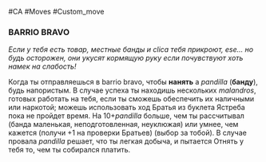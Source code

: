 #CA #Moves #Custom_move

### BARRIO BRAVO
*Если у тебя есть товар, местные банды и clica тебя прикроют, ese... но будь осторожен, они укусят кормящую руку если почувствуют хоть намек на слабость!*

Когда ты отправляешься в barrio bravo, чтобы **нанять** a *pandilla* (**банду**), будь напористым. В случае успеха ты находишь нескольких *malandros*, готовых работать на тебя, если ты сможешь обеспечить их наличными или наркотой; можешь использовать ход Братья из буклета Ястреба пока не пройдет время. На 10+*pandilla* больше, чем ты рассчитывал (банда маленькая, неподготовленная, неуклюжая) или умнее, чем кажется (получи +1 на проверки Братьев) (выбор за тобой). В случае провала *pandilla* решает, что ты легкая добыча, и пытается Отнять у тебя то, чем ты собирался платить.